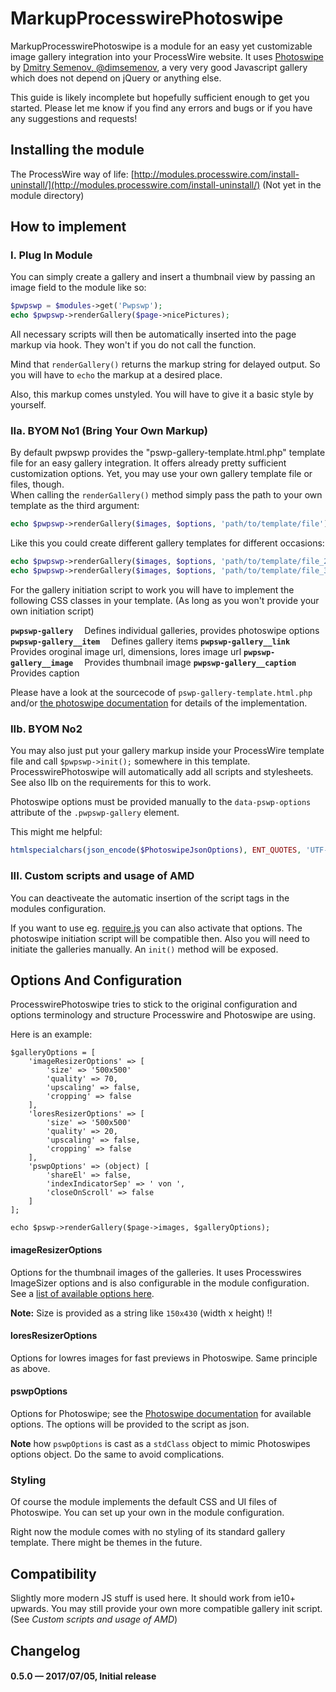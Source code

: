 # MarkupProcesswirePhotoswipe

MarkupProcesswirePhotoswipe is a module for an easy yet customizable image gallery integration into your ProcessWire website. It uses [Photoswipe](http://photoswipe.com) by [Dmitry Semenov, @dimsemenov](https://twitter.com/dimsemenov), a very very good Javascript gallery which does not depend on jQuery or anything else.

This guide is likely incomplete but hopefully sufficient enough to get you started. Please let me know if you find any errors and bugs or if you have any suggestions and requests!

## Installing the module

The ProcessWire way of life: [http://modules.processwire.com/install-uninstall/](http://modules.processwire.com/install-uninstall/)
(Not yet in the module directory)

## How to implement

### I. Plug In Module

You can simply create a gallery and insert a thumbnail view by passing an image field to the module like so:

```php
$pwpswp = $modules->get('Pwpswp');
echo $pwpswp->renderGallery($page->nicePictures);
```

All necessary scripts will then be automatically inserted into the page markup via hook. They won't if you do not call the function.

Mind that `renderGallery()` returns the markup string for delayed output. So you will have to `echo` the markup at a desired place.

Also, this markup comes unstyled. You will have to give it a basic style by yourself.

### IIa. BYOM No1 (Bring Your Own Markup)

By default pwpswp provides the "pswp-gallery-template.html.php" template file for an easy gallery integration. It offers already pretty sufficient customization options. Yet, you may use your own gallery template file or files, though.  
When calling the `renderGallery()` method simply pass the path to your own template as the third argument:

```php
echo $pwpswp->renderGallery($images, $options, 'path/to/template/file');
```

Like this you could create different gallery templates for different occasions:

```php
echo $pwpswp->renderGallery($images, $options, 'path/to/template/file_2');
echo $pwpswp->renderGallery($images, $options, 'path/to/template/file_3');
```

For the gallery initiation script to work you will have to implement the following CSS classes in your template. (As long as you won't provide your own initiation script)

**`pwpswp-gallery`** &emsp;Defines individual galleries, provides photoswipe options
**`pwpswp-gallery__item`**  &emsp;Defines gallery items
**`pwpswp-gallery__link`**  &emsp;Provides oroginal image url, dimensions, lores image url
**`pwpswp-gallery__image`** &emsp;Provides thumbnail image
**`pwpswp-gallery__caption`** &emsp;Provides caption

Please have a look at the sourcecode of `pswp-gallery-template.html.php` and/or [the photoswipe documentation](https://github.com/dimsemenov/PhotoSwipe/blob/master/website/documentation/getting-started.md#-how-to-build-an-array-of-slides-from-a-list-of-links) for details of the implementation.  

### IIb. BYOM No2

You may also just put your gallery markup inside your ProcessWire template file and call `$pwpswp->init();` somewhere in this template.  
ProcesswirePhotoswipe will automatically add all scripts and stylesheets. See also IIb on the requirements for this to work.

Photoswipe options must be provided manually to the `data-pswp-options` attribute of the `.pwpswp-gallery` element.

This might me helpful:

```php
htmlspecialchars(json_encode($PhotoswipeJsonOptions), ENT_QUOTES, 'UTF-8');
```

### III. Custom scripts and usage of AMD 

You can deactiveate the automatic insertion of the script tags in the modules configuration.

If you want to use eg. [require.js](http://www.requirejs.org) you can also activate that options. The photoswipe initiation script will be compatible then.
Also you will need to initiate the galleries manually. An `init()` method will be exposed.

## Options And Configuration

ProcesswirePhotoswipe tries to stick to the original configuration and options terminology and structure Processwire and Photoswipe are using.

Here is an example:

```
$galleryOptions = [
    'imageResizerOptions' => [
        'size' => '500x500'
        'quality' => 70,
        'upscaling' => false,
        'cropping' => false
    ],
    'loresResizerOptions' => [
        'size' => '500x500'
        'quality' => 20,
        'upscaling' => false,
        'cropping' => false
    ],
    'pswpOptions' => (object) [
        'shareEl' => false,
        'indexIndicatorSep' => ' von ',
        'closeOnScroll' => false
    ]
];

echo $pswp->renderGallery($page->images, $galleryOptions);
```

#### imageResizerOptions

Options for the thumbnail images of the galleries. It uses Processwires ImageSizer options and is also configurable in the module configuration. See a [list of available options here](http://processwire.com/api/ref/pageimage/size/).

**Note:** Size is provided as a string like `150x430` (width x height) !!

#### loresResizerOptions

Options for lowres images for fast previews in Photoswipe. Same principle as above.

#### pswpOptions

Options for Photoswipe; see the [Photoswipe documentation](http://photoswipe.com/documentation/options.html) for available options.
The options will be provided to the script as json.

**Note** how `pswpOptions` is cast as a `stdClass` object to mimic Photoswipes options object. Do the same to avoid complications.

### Styling

Of course the module implements the default CSS and UI files of Photoswipe. You can set up your own in the module configuration. 

Right now the module comes with no styling of its standard gallery template. There might be themes in the future.

## Compatibility

Slightly more modern JS stuff is used here. It should work from ie10+ upwards.
You may still provide your own more compatible gallery init script. (See _Custom scripts and usage of AMD_)

## Changelog

#### 0.5.0 — 2017/07/05, Initial release
